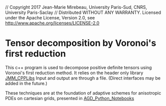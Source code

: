 // Copyright 2017 Jean-Marie Mirebeau, University Paris-Sud, CNRS, University Paris-Saclay
// Distributed WITHOUT ANY WARRANTY. Licensed under the Apache License, Version 2.0, see http://www.apache.org/licenses/LICENSE-2.0

# Tensor decomposition by Voronoi's first reduction

This c++ program is used to decompose positive definite tensors using Voronoi's first reduction method.
It relies on the header only library [JMM_CPPLibs](https://github.com/Mirebeau/JMM_CPPLibs)
Input and output are through a file. (Direct interfaces may be added in the future.)

These techniques are at the foundation of adaptive schemes for anisotropic PDEs on cartesian grids, presented in
[AGD_Python_Notebooks](https://github.com/Mirebeau/AGD_Python_Notebooks)
